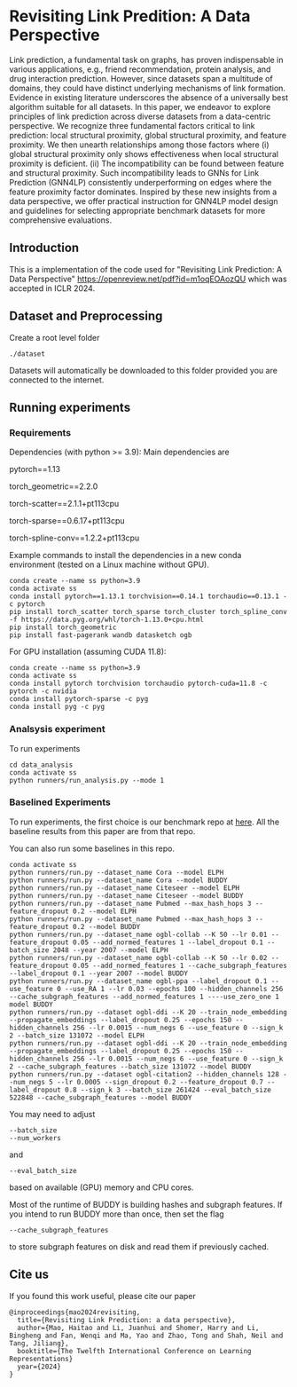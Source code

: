 # Revisiting Link Predition: A Data Perspective

Link prediction, a fundamental task on graphs, has proven indispensable in various applications, e.g., friend recommendation, protein analysis, and drug interaction prediction. However, since datasets span a multitude of domains, they could have distinct underlying mechanisms of link formation. Evidence in existing literature underscores the absence of a universally best algorithm suitable for all datasets. In this paper, we endeavor to explore principles of link prediction across diverse datasets from a data-centric perspective. We recognize three fundamental factors critical to link prediction: local structural proximity, global structural proximity, and feature proximity. We then unearth relationships among those factors where (i) global structural proximity only shows effectiveness when local structural proximity is deficient. (ii) The incompatibility can be found between feature and structural proximity. Such incompatibility leads to GNNs for Link Prediction (GNN4LP) consistently underperforming on edges where the feature proximity factor dominates. Inspired by these new insights from a data perspective, we offer practical instruction for GNN4LP model design and guidelines for selecting appropriate benchmark datasets for more comprehensive evaluations.

## Introduction

This is a implementation of the code used for "Revisiting Link Prediction: A Data Perspective" https://openreview.net/pdf?id=m1oqEOAozQU which was accepted in ICLR 2024.

## Dataset and Preprocessing

Create a root level folder

```
./dataset
```

Datasets will automatically be downloaded to this folder provided you are connected to the internet.

## Running experiments

### Requirements

Dependencies (with python >= 3.9):
Main dependencies are

pytorch==1.13

torch_geometric==2.2.0

torch-scatter==2.1.1+pt113cpu

torch-sparse==0.6.17+pt113cpu

torch-spline-conv==1.2.2+pt113cpu


Example commands to install the dependencies in a new conda environment (tested on a Linux machine without GPU).

```
conda create --name ss python=3.9
conda activate ss
conda install pytorch==1.13.1 torchvision==0.14.1 torchaudio==0.13.1 -c pytorch
pip install torch_scatter torch_sparse torch_cluster torch_spline_conv -f https://data.pyg.org/whl/torch-1.13.0+cpu.html
pip install torch_geometric
pip install fast-pagerank wandb datasketch ogb
```


For GPU installation (assuming CUDA 11.8): 

```
conda create --name ss python=3.9
conda activate ss
conda install pytorch torchvision torchaudio pytorch-cuda=11.8 -c pytorch -c nvidia
conda install pytorch-sparse -c pyg
conda install pyg -c pyg
```

### Analsysis experiment 

To run experiments

```
cd data_analysis
conda activate ss
python runners/run_analysis.py --mode 1
```

### Baselined Experiments

To run experiments, the first choice is our benchmark repo at [here](https://github.com/Juanhui28/HeaRT). All the baseline results from this paper are from that repo.

You can also run some baselines in this repo.

```
conda activate ss
python runners/run.py --dataset_name Cora --model ELPH
python runners/run.py --dataset_name Cora --model BUDDY
python runners/run.py --dataset_name Citeseer --model ELPH
python runners/run.py --dataset_name Citeseer --model BUDDY
python runners/run.py --dataset_name Pubmed --max_hash_hops 3 --feature_dropout 0.2 --model ELPH
python runners/run.py --dataset_name Pubmed --max_hash_hops 3 --feature_dropout 0.2 --model BUDDY
python runners/run.py --dataset_name ogbl-collab --K 50 --lr 0.01 --feature_dropout 0.05 --add_normed_features 1 --label_dropout 0.1 --batch_size 2048 --year 2007 --model ELPH
python runners/run.py --dataset_name ogbl-collab --K 50 --lr 0.02 --feature_dropout 0.05 --add_normed_features 1 --cache_subgraph_features --label_dropout 0.1 --year 2007 --model BUDDY
python runners/run.py --dataset_name ogbl-ppa --label_dropout 0.1 --use_feature 0 --use_RA 1 --lr 0.03 --epochs 100 --hidden_channels 256 --cache_subgraph_features --add_normed_features 1 ----use_zero_one 1 model BUDDY
python runners/run.py --dataset ogbl-ddi --K 20 --train_node_embedding --propagate_embeddings --label_dropout 0.25 --epochs 150 --hidden_channels 256 --lr 0.0015 --num_negs 6 --use_feature 0 --sign_k 2 --batch_size 131072 --model ELPH
python runners/run.py --dataset ogbl-ddi --K 20 --train_node_embedding --propagate_embeddings --label_dropout 0.25 --epochs 150 --hidden_channels 256 --lr 0.0015 --num_negs 6 --use_feature 0 --sign_k 2 --cache_subgraph_features --batch_size 131072 --model BUDDY
python runners/run.py --dataset ogbl-citation2 --hidden_channels 128 --num_negs 5 --lr 0.0005 --sign_dropout 0.2 --feature_dropout 0.7 --label_dropout 0.8 --sign_k 3 --batch_size 261424 --eval_batch_size 522848 --cache_subgraph_features --model BUDDY
```

You may need to adjust 

```
--batch_size 
--num_workers
```

and 

```
--eval_batch_size
```

based on available (GPU) memory and CPU cores.

Most of the runtime of BUDDY is building hashes and subgraph features. If you intend to run BUDDY more than once, then set the flag

```
--cache_subgraph_features
```

to store subgraph features on disk and read them if previously cached.


## Cite us

If you found this work useful, please cite our paper

```
@inproceedings{mao2024revisiting,
  title={Revisiting Link Prediction: a data perspective},
  author={Mao, Haitao and Li, Juanhui and Shomer, Harry and Li, Bingheng and Fan, Wenqi and Ma, Yao and Zhao, Tong and Shah, Neil and Tang, Jiliang},
  booktitle={The Twelfth International Conference on Learning Representations}
  year={2024}
}
```